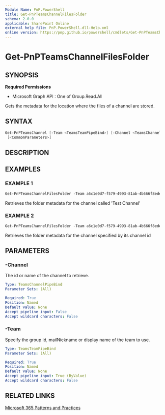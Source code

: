 ```yaml
---
Module Name: PnP.PowerShell
title: Get-PnPTeamsChannelFilesFolder
schema: 2.0.0
applicable: SharePoint Online
external help file: PnP.PowerShell.dll-Help.xml
online version: https://pnp.github.io/powershell/cmdlets/Get-PnPTeamsChannelFilesFolder.html
---
```

 
# Get-PnPTeamsChannelFilesFolder

## SYNOPSIS

**Required Permissions**

  * Microsoft Graph API : One of Group.Read.All

Gets the metadata for the location where the files of a channel are stored.

## SYNTAX

```powershell
Get-PnPTeamsChannel [-Team <TeamsTeamPipeBind>] [-Channel <TeamsChannelPipeBind>] 
 [<CommonParameters>]
```

## DESCRIPTION

## EXAMPLES

### EXAMPLE 1
```powershell
Get-PnPTeamsChannelFilesFolder -Team a6c1e0d7-f579-4993-81ab-4b666f8edea8 -Identity "Test Channel"
```

Retrieves the folder metadata for the channel called 'Test Channel'

### EXAMPLE 2
```powershell
Get-PnPTeamsChannelFilesFolder -Team a6c1e0d7-f579-4993-81ab-4b666f8edea8 -Identity "19:796d063b63e34497aeaf092c8fb9b44e@thread.skype"
```

Retrieves the folder metadata for the channel specified by its channel id

## PARAMETERS

### -Channel
The id or name of the channel to retrieve.

```yaml
Type: TeamsChannelPipeBind
Parameter Sets: (All)

Required: True
Position: Named
Default value: None
Accept pipeline input: False
Accept wildcard characters: False
```

### -Team
Specify the group id, mailNickname or display name of the team to use.

```yaml
Type: TeamsTeamPipeBind
Parameter Sets: (All)

Required: True
Position: Named
Default value: None
Accept pipeline input: True (ByValue)
Accept wildcard characters: False
```

## RELATED LINKS

[Microsoft 365 Patterns and Practices](https://aka.ms/m365pnp)

